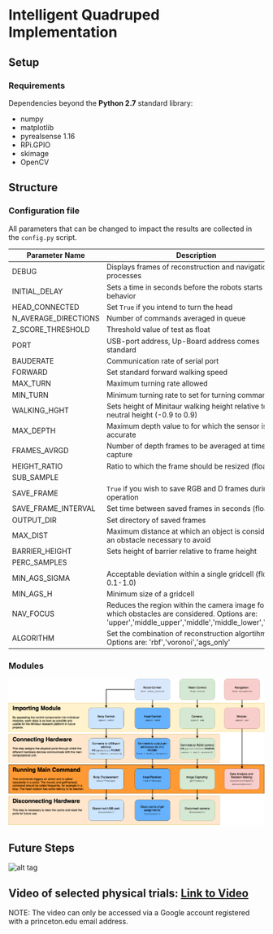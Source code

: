 # Intelligent Quadruped Implementation

## Setup
### Requirements
Dependencies beyond the **Python 2.7** standard library:
* numpy
* matplotlib
* pyrealsense 1.16
* RPi.GPIO
* skimage
* OpenCV

## Structure

### Configuration file
All parameters that can be changed to impact the results are collected in the `config.py` script.

Parameter Name | Description
-------------- | -----------
DEBUG | Displays frames of reconstruction and navigation processes
INITIAL_DELAY | Sets a time in seconds before the robots starts its behavior
HEAD_CONNECTED | Set `True` if you intend to turn the head
N_AVERAGE_DIRECTIONS | Number of commands averaged in queue
Z_SCORE_THRESHOLD | Threshold value of test as float
PORT | USB-port address, Up-Board address comes standard
BAUDERATE | Communication rate of serial port
FORWARD | Set standard forward walking speed
MAX_TURN | Maximum turning rate allowed
MIN_TURN | Minimum turning rate to set for turning command
WALKING_HGHT | Sets height of Minitaur walking height relative to neutral height (-0.9 to 0.9)
MAX_DEPTH | Maximum depth value to for which the sensor is accurate
FRAMES_AVRGD | Number of depth frames to be averaged at time of capture
HEIGHT_RATIO | Ratio to which the frame should be resized (float)
SUB_SAMPLE | 
SAVE_FRAME | `True` if you wish to save RGB and D frames during operation
SAVE_FRAME_INTERVAL | Set time between saved frames in seconds (float)
OUTPUT_DIR | Set directory of saved frames
MAX_DIST | Maximum distance at which an object is considered an obstacle necessary to avoid
BARRIER_HEIGHT | Sets height of barrier relative to frame height
PERC_SAMPLES | 
MIN_AGS_SIGMA | Acceptable deviation within a single gridcell (float 0.1-1.0)
MIN_AGS_H | Minimum size of a gridcell
NAV_FOCUS | Reduces the region within the camera image for which obstacles are considered. Options are: 'upper','middle_upper','middle','middle_lower','lower'
ALGORITHM | Set the combination of reconstruction algortihms. Options are: 'rbf','voronoi','ags_only'

### Modules 
![Code Structure](/Module_Structure.png)

## Future Steps

![alt tag](https://github.com/IntelligentQuadruped/Implementation.gif)

## Video of selected physical trials: [Link to Video](https://youtu.be/LM8ooHoOcEU)
NOTE: The video can only be accessed via a Google account registered with a princeton.edu email address.
